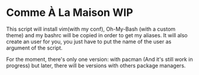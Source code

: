 # Comme À La Maison WIP

This script will install vim(with my conf), Oh-My-Bash (with a custom theme) and my bashrc will be copied in order to get my aliases. It will also create an user for you, you just have to put the name of the user as argument of the script.

For the moment, there's only one version: with pacman (And it's still work in progress) but later, there will be versions with others package managers.
